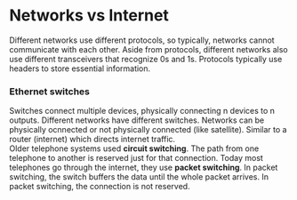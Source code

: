# Networks vs Internet
Different networks use different protocols, so typically, networks cannot communicate with each other. 
Aside from protocols, different networks also use different transceivers that recognize 0s and 1s. 
Protocols typically use headers to store essential information. 

### Ethernet switches
Switches connect multiple devices, physically connecting n devices to n outputs. Different networks have different switches. 
Networks can be physically ocnnected or not physically connected (like satellite). Similar to a router (internet) which directs 
internet traffic.  
Older telephone systems used **circuit switching**. The path from one telephone to another is reserved just for that connection. 
Today most telephones go through the internet, they use **packet switching**. In packet switching, the switch buffers the data 
until the whole packet arrives. In packet switching, the connection is not reserved. 
